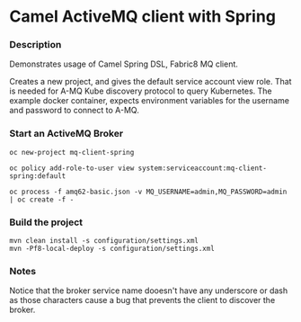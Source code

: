 # Camel ActiveMQ client with Spring

### Description
Demonstrates usage of Camel Spring DSL, Fabric8 MQ client.

Creates a new project, and gives the default service account view role. That is needed for A-MQ Kube discovery protocol to query Kubernetes.
The example docker container, expects environment variables for the username and password to connect to A-MQ.

### Start an ActiveMQ Broker

    oc new-project mq-client-spring

    oc policy add-role-to-user view system:serviceaccount:mq-client-spring:default

    oc process -f amq62-basic.json -v MQ_USERNAME=admin,MQ_PASSWORD=admin | oc create -f -

### Build the project

    mvn clean install -s configuration/settings.xml
    mvn -Pf8-local-deploy -s configuration/settings.xml



### Notes
Notice that the broker service name dooesn't have any underscore or dash as those characters cause a bug that prevents the client to discover the broker.
